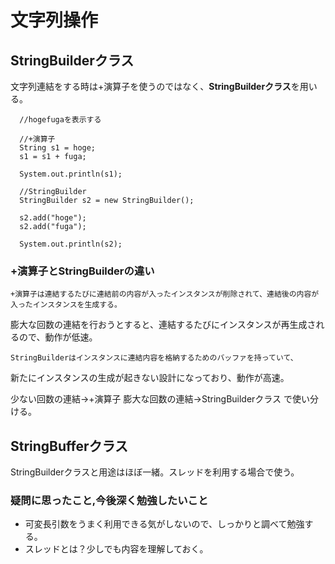 # 文字列操作

## StringBuilderクラス
  文字列連結をする時は+演算子を使うのではなく、**StringBuilderクラス**を用いる。
  ```
    //hogefugaを表示する

    //+演算子
    String s1 = hoge;
    s1 = s1 + fuga;

    System.out.println(s1);

    //StringBuilder
    StringBuilder s2 = new StringBuilder(); 
    
    s2.add("hoge");
    s2.add("fuga");

    System.out.println(s2);

  ```

  ### +演算子とStringBuilderの違い
    +演算子は連結するたびに連結前の内容が入ったインスタンスが削除されて、連結後の内容が入ったインスタンスを生成する。
  膨大な回数の連結を行おうとすると、連結するたびにインスタンスが再生成されるので、動作が低速。

    StringBuilderはインスタンスに連結内容を格納するためのバッファを持っていて、
  新たにインスタンスの生成が起きない設計になっており、動作が高速。

  少ない回数の連結→+演算子
  膨大な回数の連結→StringBuilderクラス
  で使い分ける。

## StringBufferクラス
  StringBuilderクラスと用途はほぼ一緒。スレッドを利用する場合で使う。

### 疑問に思ったこと,今後深く勉強したいこと
  *  可変長引数をうまく利用できる気がしないので、しっかりと調べて勉強する。
  *  スレッドとは？少しでも内容を理解しておく。